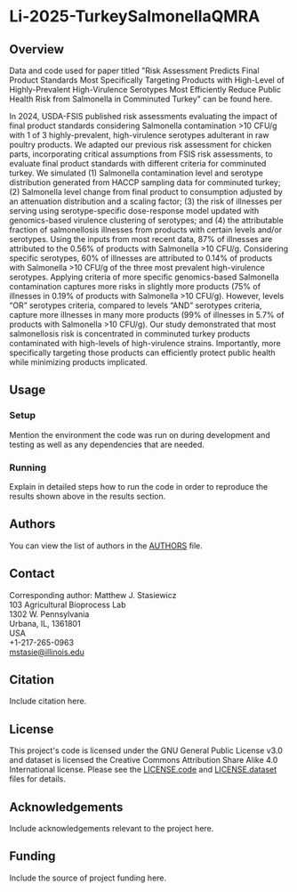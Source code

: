 # Li-2025-TurkeySalmonellaQMRA

## Overview
Data and code used for paper titled "Risk Assessment Predicts Final Product Standards Most Specifically Targeting Products with High-Level of Highly-Prevalent High-Virulence Serotypes Most Efficiently Reduce Public Health Risk from Salmonella in Comminuted Turkey" can be found here. 

In 2024, USDA-FSIS published risk assessments evaluating the impact of final product standards considering Salmonella contamination >10 CFU/g with 1 of 3 highly-prevalent, high-virulence serotypes adulterant in raw poultry products. We adapted our previous risk assessment for chicken parts, incorporating critical assumptions from FSIS risk assessments, to evaluate final product standards with different criteria for comminuted turkey. We simulated (1) Salmonella contamination level and serotype distribution generated from HACCP sampling data for comminuted turkey; (2) Salmonella level change from final product to consumption adjusted by an attenuation distribution and a scaling factor; (3) the risk of illnesses per serving using serotype-specific dose-response model updated with genomics-based virulence clustering of serotypes; and (4) the attributable fraction of salmonellosis illnesses from products with certain levels and/or serotypes. Using the inputs from most recent data, 87% of illnesses are attributed to the 0.56% of products with Salmonella >10 CFU/g. Considering specific serotypes, 60% of illnesses are attributed to 0.14% of products with Salmonella >10 CFU/g of the three most prevalent high-virulence serotypes. Applying criteria of more specific genomics-based Salmonella contamination captures more risks in slightly more products (75% of illnesses in 0.19% of products with Salmonella >10 CFU/g). However, levels “OR” serotypes criteria, compared to levels “AND” serotypes criteria, capture more illnesses in many more products (99% of illnesses in 5.7% of products with Salmonella >10 CFU/g). Our study demonstrated that most salmonellosis risk is concentrated in comminuted turkey products contaminated with high-levels of high-virulence strains. Importantly, more specifically targeting those products can efficiently protect public health while minimizing products implicated.

## Usage
### Setup
Mention the environment the code was run on during development and testing as well as any dependencies that are needed.

### Running
Explain in detailed steps how to run the code in order to reproduce the results shown above in the results section.

## Authors
You can view the list of authors in the [AUTHORS](/AUTHORS) file.

## Contact
Corresponding author: Matthew J. Stasiewicz<br>
103 Agricultural Bioprocess Lab<br>
1302 W. Pennsylvania<br>
Urbana, IL, 1361801<br>
USA<br>
+1-217-265-0963<br>
[mstasie@illinois.edu](mailto:mstasie@illinois.edu)

## Citation
Include citation here.

## License
This project's code is licensed under the GNU General Public License v3.0 and dataset is licensed the Creative Commons Attribution Share Alike 4.0 International license. Please see the [LICENSE.code](/LICENSE.code) and [LICENSE.dataset](/LICENSE.dataset) files for details.

## Acknowledgements
Include acknowledgements relevant to the project here.

## Funding
Include the source of project funding here.
